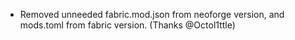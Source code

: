 - Removed unneeded fabric.mod.json from neoforge version, and mods.toml from fabric version. (Thanks @Octol1ttle)
